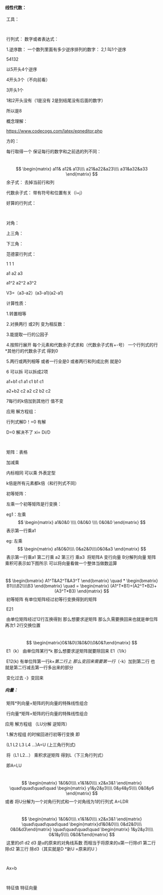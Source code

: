 #### 线性代数：

​	工具：

​		

​	行列式： 	数字或者表达式：

​				1.逆序数： 一个数列里面有多少逆序排列的数字： 2,1  叫1个逆序

​				54132  

​				以5开头4个逆序

​				4开头3个（不向前看）

​				3开头1个

​				1和2开头没有（1是没有 2是到结尾没有后面的数字）

​				所以是8

​				概念理解：

​				https://www.codecogs.com/latex/eqneditor.php

​						方的：

​						每行取得一个 保证每行的数字和之前选的列不同：

​			
$$
\begin{matrix}
	a11& a12& a13\\\\
	a21&a22&a23\\\\
	a31&a32&a33
\end{matrix}
$$
​			 余子式： 去掉当前行和列

​			 代数余子式： 带有符号和位置有关（i+j）

​			好算的行列式：

​			

​			对角：

​			上三角：

​			下三角：		

​			范德蒙行列式：

​			1 		1 	 	1

​			a1    	a2      	a3

​			a1^2	a2^2 	a3^2	

​			V3=（a3-a2）(a3-a1)(a2-a1)

​			计算性质：

​			1.转置相等

​			2.对换两行 或2列 	变为相反数：

​			3.能提取一行的公因子

​			4.按照行展开 每个元素和代数余子式求和（代数余子式有+-号）  一个行列式的行*其他行的代数余子式 得到0

​			5.两行或两列相等 或者一行全是0 或者两行和列成比例 就是0

​			6 可以拆 	可以拆成2项

​					a1+b1 	c1		 a1	c1		b1 c1  

​					a2+b2 	c2		a2	c2		b2 c2

​			7每行的k倍加到其他行 值不变

​			应用 解方程组：

​				行列式解D！=0 有解

​				D=0 解决不了 xi= Di/D

​				

​	矩阵：表格

​			加减乘

​			内标相同 可以乘 外表定型

​			k倍是所有元素都k倍（和行列式不同）

​			初等矩阵：

​			左乘一个初等矩阵是行变换： 

​			eg1：左乘 	 
$$
\begin{matrix} a1&0&0 \\\\ 0&0&0 \\\\  0&0&0 \end{matrix}
$$
​							表示第一行乘a1

​			eg:    左乘  	
$$
\begin{matrix} a1&0&0\\\\ 0&a2&0\\\\0&0&a3 \end{matrix}
$$
​											表示第一行乘a1 第二行乘 a2 第三行 乘a3
​			将矩阵A 变行向量 B分解列向量 矩阵乘积可表示如下图所示 可以将向量看做一个整体当做数运算 

​			
$$
\begin{bmatrix}
A1^T&A2^T&A3^T
\end{bmatrix} 	\quad    * 
\begin{bmatrix}
B1\\\\B2\\\\B3
\end{bmatrix} \quad = 
\begin{matrix}
(A1^T*B1)+(A2^T*B2)+(A3^T*B3)
\end{matrix}
$$
​		初等矩阵	 有单位矩阵经过初等行变换得到的矩阵

​		E21  

​		由单位矩阵经过12行互换得到 那么想要求逆矩阵 那么久需要换回来也就是单位阵再次1 2行交换位置

​		
$$
\begin{matrix}0&1&0\\1&0&0\\0&0&1\end{matrix}
$$
​		E1（k）  由单位阵某行*k 那么想要求逆矩阵就要除回来 E1（1/k）

​		E12(k)    有单位阵第一行*k+第二行上 那么变回来需要第一行*（-k）加到第二行 也就是第二行减去第一行多出来的部分

​		变化过去 -》变回来

##### 向量：

​		矩阵*列向量=矩阵的列向量的特殊线性组合

​		行向量*矩阵=矩阵的行向量的特殊线性组合

应用 解方程组 （LU分解 逆矩阵）

​		1.解方程组 的时候回进行初等行变换 即

​			(L1 L2 L3 L4 ...)A=U (上三角行列式)

​			将（L1 L2...） 乘积求逆矩阵 得到L（下三角行列式）

​			即A=LU

​			
$$
\begin{matrix}
1&0&0\\\\
x1&1&0\\\\
x2&x3&1
\end{matrix}    \quad\quad\quad\quad     
\begin{matrix}
y1&y2&y3\\\\
0&y4&y5\\\\
0&0&y6
\end{matrix}
$$
或者 将U分解为一个对角行列式和一个对角线为1的行列式 A=LDR

​			
$$
\begin{matrix}
1&0&0\\\\
x1&1&0\\\\
x2&x3&1
\end{matrix}    \quad\quad\quad\quad     
\begin{matrix}d1&0&0\\\\
0&d2&0\\\\
0&0&d3\end{matrix} \quad\quad\quad\quad 
\begin{matrix}
1&y2&y3\\\\
0&1&y5\\\\
0&0&1\end{matrix}
$$
​		这里的d1 d2 d3 是u的原来的对角线系数  而相当于将原来的u第一行除d1 第二行除d2 第三行 除d3（其实就是D *新U =原来的U ）

​		

​		Ax=b

​	

​		特征值 特征向量

​	

